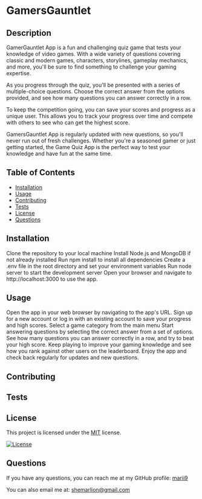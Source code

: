 # GamersGauntlet
## Description
GamerGauntlet App is a fun and challenging quiz game that tests your knowledge of video games. With a wide variety of questions covering classic and modern games, characters, storylines, gameplay mechanics, and more, you'll be sure to find something to challenge your gaming expertise.

As you progress through the quiz, you'll be presented with a series of multiple-choice questions. Choose the correct answer from the options provided, and see how many questions you can answer correctly in a row.

To keep the competition going, you can save your scores and progress as a unique user. This allows you to track your progress over time and compete with others to see who can get the highest score.

GamersGauntlet App is regularly updated with new questions, so you'll never run out of fresh challenges. Whether you're a seasoned gamer or just getting started, the Game Quiz App is the perfect way to test your knowledge and have fun at the same time.
## Table of Contents
- [Installation](#installation)
- [Usage](#usage)
- [Contributing](#contributing)
- [Tests](#tests)
- [License](#license)
- [Questions](#questions)

## Installation

Clone the repository to your local machine
Install Node.js and MongoDB if not already installed
Run npm install to install all dependencies
Create a .env file in the root directory and set your environment variables
Run node server to start the development server
Open your browser and navigate to http://localhost:3000 to use the app.

## Usage

Open the app in your web browser by navigating to the app's URL.
Sign up for a new account or log in with an existing account to save your progress and high scores.
Select a game category from the main menu
Start answering questions by selecting the correct answer from a set of options.
See how many questions you can answer correctly in a row, and try to beat your high score.
Keep playing to improve your gaming knowledge and see how you rank against other users on the leaderboard.
Enjoy the app and check back regularly for updates and new questions.

## Contributing



## Tests



## License

This project is licensed under the [MIT](https://opensource.org/licenses/mit) license.

[![License](https://img.shields.io/badge/License-MIT-green.svg)](https://opensource.org/licenses/mit)

## Questions

If you have any questions, you can reach me at my GitHub profile: [marii9](https://github.com/marii9)

You can also email me at: shemarlion@gmail.com
